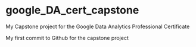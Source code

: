 # google_DA_cert_capstone
My Capstone project for the Google Data Analytics Professional Certificate

My first commit to Github for the capstone project